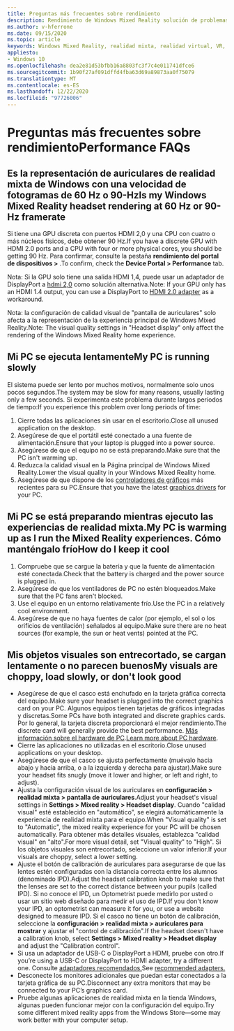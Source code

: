 ```yaml
---
title: Preguntas más frecuentes sobre rendimiento
description: Rendimiento de Windows Mixed Reality solución de problemas que va más allá de nuestra documentación de soporte técnico estándar para el consumidor.
ms.author: v-hferrone
ms.date: 09/15/2020
ms.topic: article
keywords: Windows Mixed Reality, realidad mixta, realidad virtual, VR, MR, solución de problemas, errores, ayuda, soporte técnico, rendimiento
appliesto:
- Windows 10
ms.openlocfilehash: dea2e81d53bfbb16a8803fc3f7c4e011741dfce6
ms.sourcegitcommit: 1b90f27af091dffd4fba63d69a89873aa0f75079
ms.translationtype: MT
ms.contentlocale: es-ES
ms.lasthandoff: 12/22/2020
ms.locfileid: "97726006"
---
```

# <a name="performance-faqs"></a><span data-ttu-id="77ff1-104">Preguntas más frecuentes sobre rendimiento</span><span class="sxs-lookup"><span data-stu-id="77ff1-104">Performance FAQs</span></span>

## <a name="is-my-windows-mixed-reality-headset-rendering-at-60-hz-or-90-hz-framerate"></a><span data-ttu-id="77ff1-105">Es la representación de auriculares de realidad mixta de Windows con una velocidad de fotogramas de 60 Hz o 90-Hz</span><span class="sxs-lookup"><span data-stu-id="77ff1-105">Is my Windows Mixed Reality headset rendering at 60 Hz or 90-Hz framerate</span></span>

<span data-ttu-id="77ff1-106">Si tiene una GPU discreta con puertos HDMI 2,0 y una CPU con cuatro o más núcleos físicos, debe obtener 90 Hz.</span><span class="sxs-lookup"><span data-stu-id="77ff1-106">If you have a discrete GPU with HDMI 2.0 ports and a CPU with four or more physical cores, you should be getting 90 Hz.</span></span> <span data-ttu-id="77ff1-107">Para confirmar, consulte la pestaña **rendimiento del portal de dispositivos >** .</span><span class="sxs-lookup"><span data-stu-id="77ff1-107">To confirm, check the **Device Portal > Performance** tab.</span></span>

<span data-ttu-id="77ff1-108">Nota: Si la GPU solo tiene una salida HDMI 1,4, puede usar un adaptador de DisplayPort a [hdmi 2,0](recommended-adapters-for-windows-mixed-reality-capable-pcs.md) como solución alternativa.</span><span class="sxs-lookup"><span data-stu-id="77ff1-108">Note: If your GPU only has an HDMI 1.4 output, you can use a DisplayPort to [HDMI 2.0 adapter](recommended-adapters-for-windows-mixed-reality-capable-pcs.md) as a workaround.</span></span>

<span data-ttu-id="77ff1-109">Nota: la configuración de calidad visual de "pantalla de auriculares" solo afecta a la representación de la experiencia principal de Windows Mixed Reality.</span><span class="sxs-lookup"><span data-stu-id="77ff1-109">Note: The visual quality settings in "Headset display" only affect the rendering of the Windows Mixed Reality home experience.</span></span>

## <a name="my-pc-is-running-slowly"></a><span data-ttu-id="77ff1-110">Mi PC se ejecuta lentamente</span><span class="sxs-lookup"><span data-stu-id="77ff1-110">My PC is running slowly</span></span>

<span data-ttu-id="77ff1-111">El sistema puede ser lento por muchos motivos, normalmente solo unos pocos segundos.</span><span class="sxs-lookup"><span data-stu-id="77ff1-111">The system may be slow for many reasons, usually lasting only a few seconds.</span></span> <span data-ttu-id="77ff1-112">Si experimenta este problema durante largos períodos de tiempo:</span><span class="sxs-lookup"><span data-stu-id="77ff1-112">If you experience this problem over long periods of time:</span></span>

1. <span data-ttu-id="77ff1-113">Cierre todas las aplicaciones sin usar en el escritorio.</span><span class="sxs-lookup"><span data-stu-id="77ff1-113">Close all unused application on the desktop.</span></span>
2. <span data-ttu-id="77ff1-114">Asegúrese de que el portátil esté conectado a una fuente de alimentación.</span><span class="sxs-lookup"><span data-stu-id="77ff1-114">Ensure that your laptop is plugged into a power source.</span></span>
3. <span data-ttu-id="77ff1-115">Asegúrese de que el equipo no se está preparando.</span><span class="sxs-lookup"><span data-stu-id="77ff1-115">Make sure that the PC isn't warming up.</span></span>
4. <span data-ttu-id="77ff1-116">Reduzca la calidad visual en la Página principal de Windows Mixed Reality.</span><span class="sxs-lookup"><span data-stu-id="77ff1-116">Lower the visual quality in your Windows Mixed Reality home.</span></span>
5. <span data-ttu-id="77ff1-117">Asegúrese de que dispone de los [controladores de gráficos](other-questions.md#my-graphics-driver-isnt-supported-im-getting-graphics-driver-failure-errors) más recientes para su PC.</span><span class="sxs-lookup"><span data-stu-id="77ff1-117">Ensure that you have the latest [graphics drivers](other-questions.md#my-graphics-driver-isnt-supported-im-getting-graphics-driver-failure-errors) for your PC.</span></span>

## <a name="my-pc-is-warming-up-as-i-run-the-mixed-reality-experiences-how-do-i-keep-it-cool"></a><span data-ttu-id="77ff1-118">Mi PC se está preparando mientras ejecuto las experiencias de realidad mixta.</span><span class="sxs-lookup"><span data-stu-id="77ff1-118">My PC is warming up as I run the Mixed Reality experiences.</span></span> <span data-ttu-id="77ff1-119">Cómo manténgalo frío</span><span class="sxs-lookup"><span data-stu-id="77ff1-119">How do I keep it cool</span></span>

1. <span data-ttu-id="77ff1-120">Compruebe que se cargue la batería y que la fuente de alimentación esté conectada.</span><span class="sxs-lookup"><span data-stu-id="77ff1-120">Check that the battery is charged and the power source is plugged in.</span></span>
2. <span data-ttu-id="77ff1-121">Asegúrese de que los ventiladores de PC no estén bloqueados.</span><span class="sxs-lookup"><span data-stu-id="77ff1-121">Make sure that the PC fans aren't blocked.</span></span>
3. <span data-ttu-id="77ff1-122">Use el equipo en un entorno relativamente frío.</span><span class="sxs-lookup"><span data-stu-id="77ff1-122">Use the PC in a relatively cool environment.</span></span>
4. <span data-ttu-id="77ff1-123">Asegúrese de que no haya fuentes de calor (por ejemplo, el sol o los orificios de ventilación) señalados al equipo.</span><span class="sxs-lookup"><span data-stu-id="77ff1-123">Make sure there are no heat sources (for example, the sun or heat vents) pointed at the PC.</span></span>

## <a name="my-visuals-are-choppy-load-slowly-or-dont-look-good"></a><span data-ttu-id="77ff1-124">Mis objetos visuales son entrecortado, se cargan lentamente o no parecen buenos</span><span class="sxs-lookup"><span data-stu-id="77ff1-124">My visuals are choppy, load slowly, or don't look good</span></span>

* <span data-ttu-id="77ff1-125">Asegúrese de que el casco está enchufado en la tarjeta gráfica correcta del equipo.</span><span class="sxs-lookup"><span data-stu-id="77ff1-125">Make sure your headset is plugged into the correct graphics card on your PC.</span></span> <span data-ttu-id="77ff1-126">Algunos equipos tienen tarjetas de gráficos integradas y discretas.</span><span class="sxs-lookup"><span data-stu-id="77ff1-126">Some PCs have both integrated and discrete graphics cards.</span></span> <span data-ttu-id="77ff1-127">Por lo general, la tarjeta discreta proporcionará el mejor rendimiento.</span><span class="sxs-lookup"><span data-stu-id="77ff1-127">The discrete card will generally provide the best performance.</span></span> <span data-ttu-id="77ff1-128">[Más información sobre el hardware de PC](windows-mixed-reality-minimum-pc-hardware-compatibility-guidelines.md).</span><span class="sxs-lookup"><span data-stu-id="77ff1-128">[Learn more about PC hardware](windows-mixed-reality-minimum-pc-hardware-compatibility-guidelines.md).</span></span>
* <span data-ttu-id="77ff1-129">Cierre las aplicaciones no utilizadas en el escritorio.</span><span class="sxs-lookup"><span data-stu-id="77ff1-129">Close unused applications on your desktop.</span></span>
* <span data-ttu-id="77ff1-130">Asegúrese de que el casco se ajusta perfectamente (muévalo hacia abajo y hacia arriba, o a la izquierda y derecha para ajustar).</span><span class="sxs-lookup"><span data-stu-id="77ff1-130">Make sure your headset fits snugly (move it lower and higher, or left and right, to adjust).</span></span>
* <span data-ttu-id="77ff1-131">Ajusta la configuración visual de los auriculares en **configuración > realidad mixta > pantalla de auriculares**.</span><span class="sxs-lookup"><span data-stu-id="77ff1-131">Adjust your headset's visual settings in **Settings > Mixed reality > Headset display**.</span></span> <span data-ttu-id="77ff1-132">Cuando "calidad visual" esté establecido en "automático", se elegirá automáticamente la experiencia de realidad mixta para el equipo.</span><span class="sxs-lookup"><span data-stu-id="77ff1-132">When "Visual quality" is set to "Automatic", the mixed reality experience for your PC will be chosen automatically.</span></span> <span data-ttu-id="77ff1-133">Para obtener más detalles visuales, establezca "calidad visual" en "alto".</span><span class="sxs-lookup"><span data-stu-id="77ff1-133">For more visual detail, set "Visual quality" to "High".</span></span> <span data-ttu-id="77ff1-134">Si los objetos visuales son entrecortado, seleccione un valor inferior.</span><span class="sxs-lookup"><span data-stu-id="77ff1-134">If your visuals are choppy, select a lower setting.</span></span>
* <span data-ttu-id="77ff1-135">Ajuste el botón de calibración de auriculares para asegurarse de que las lentes estén configuradas con la distancia correcta entre los alumnos (denominado IPD).</span><span class="sxs-lookup"><span data-stu-id="77ff1-135">Adjust the headset calibration knob to make sure that the lenses are set to the correct distance between your pupils (called IPD).</span></span> <span data-ttu-id="77ff1-136">Si no conoce el IPD, un Optometrist puede medirlo por usted o usar un sitio web diseñado para medir el uso de IPD.</span><span class="sxs-lookup"><span data-stu-id="77ff1-136">If you don't know your IPD, an optometrist can measure it for you, or use a website designed to measure IPD.</span></span> <span data-ttu-id="77ff1-137">Si el casco no tiene un botón de calibración, seleccione la **configuración > realidad mixta > auriculares para mostrar** y ajustar el "control de calibración".</span><span class="sxs-lookup"><span data-stu-id="77ff1-137">If the headset doesn't have a calibration knob, select **Settings > Mixed reality > Headset display** and adjust the "Calibration control".</span></span>
* <span data-ttu-id="77ff1-138">Si usa un adaptador de USB-C o DisplayPort a HDMI, pruebe con otro.</span><span class="sxs-lookup"><span data-stu-id="77ff1-138">If you’re using a USB-C or DisplayPort to HDMI adapter, try a different one.</span></span> <span data-ttu-id="77ff1-139">Consulte [adaptadores recomendados.](recommended-adapters-for-windows-mixed-reality-capable-pcs.md)</span><span class="sxs-lookup"><span data-stu-id="77ff1-139">See [recommended adapters.](recommended-adapters-for-windows-mixed-reality-capable-pcs.md)</span></span>
* <span data-ttu-id="77ff1-140">Desconecte los monitores adicionales que puedan estar conectados a la tarjeta gráfica de su PC.</span><span class="sxs-lookup"><span data-stu-id="77ff1-140">Disconnect any extra monitors that may be connected to your PC’s graphics card.</span></span>
* <span data-ttu-id="77ff1-141">Pruebe algunas aplicaciones de realidad mixta en la tienda Windows, algunas pueden funcionar mejor con la configuración del equipo.</span><span class="sxs-lookup"><span data-stu-id="77ff1-141">Try some different mixed reality apps from the Windows Store—some may work better with your computer setup.</span></span>
